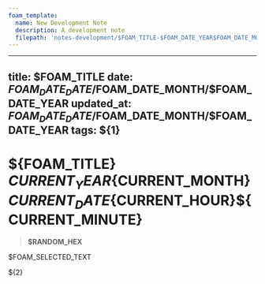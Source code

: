 ```yaml
---
foam_template:
  name: New Development Note
  description: A development note
  filepath: 'notes-development/$FOAM_TITLE-$FOAM_DATE_YEAR$FOAM_DATE_MONTH$FOAM_DATE_DATE$FOAM_DATE_HOUR$FOAM_DATE_MINUTE.md'
---
```


---
title: $FOAM_TITLE
date: $FOAM_DATE_DATE/$FOAM_DATE_MONTH/$FOAM_DATE_YEAR
updated_at: $FOAM_DATE_DATE/$FOAM_DATE_MONTH/$FOAM_DATE_YEAR
tags: ${1}
---

# **${FOAM_TITLE}** ${CURRENT_YEAR}${CURRENT_MONTH}${CURRENT_DATE}${CURRENT_HOUR}${CURRENT_MINUTE} 
> **$RANDOM_HEX**

$FOAM_SELECTED_TEXT  

${2}